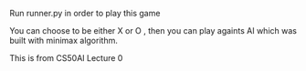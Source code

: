 Run runner.py in order to play this game

You can choose to be either X or O , then you can play againts AI which was built with minimax algorithm.

This is from CS50AI Lecture 0
